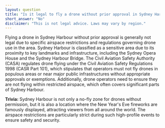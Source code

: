 ```yaml
---
layout: question
title: "Is it legal to fly a drone without prior approval in Sydney Harbour?"
short_answer: "No"
disclaimer: "This is not legal advice. Laws may vary by region."
---
```


Flying a drone in Sydney Harbour without prior approval is generally not legal due to specific airspace restrictions and regulations governing drone use in the area. Sydney Harbour is classified as a sensitive area due to its proximity to key landmarks and infrastructure, including the Sydney Opera House and the Sydney Harbour Bridge. The Civil Aviation Safety Authority (CASA) regulates drone flying under the Civil Aviation Safety Regulations 1998 (CASR Part 101), which stipulates that operators must not fly drones in populous areas or near major public infrastructures without appropriate approvals or exemptions. Additionally, drone operators need to ensure they are not flying within restricted airspace, which often covers significant parts of Sydney Harbour.

**Trivia:** Sydney Harbour is not only a no-fly zone for drones without permission, but it is also a location where the New Year's Eve fireworks are famously displayed, attracting viewers from all around the world. The airspace restrictions are particularly strict during such high-profile events to ensure safety and security.
